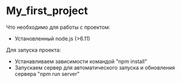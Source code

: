 # My_first_project

Что необходимо для работы с проектом:
- Установленный node.js (>6.11)

Для запуска проекта:
- Устанавливаем зависимости командой "npm install"
- Запускаем сервер для автоматического запуска и обновления сервера "npm run server"